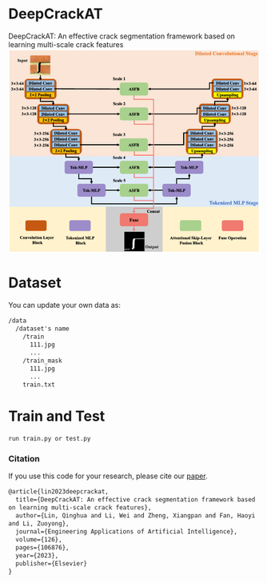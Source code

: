 # DeepCrackAT
DeepCrackAT: An effective crack segmentation framework based on learning multi-scale crack features
<img src="Overview.png" width="800px"/>

# Dataset
You can update your own data as:
```
/data 
  /dataset's name 
    /train
      111.jpg
      ...
    /train_mask
      111.jpg
      ...
    train.txt
```    

# Train and Test
```
run train.py or test.py
```

### Citation
If you use this code for your research, please cite our [paper](https://arxiv.org/pdf/2007.15651).
```
@article{lin2023deepcrackat,
  title={DeepCrackAT: An effective crack segmentation framework based on learning multi-scale crack features},
  author={Lin, Qinghua and Li, Wei and Zheng, Xiangpan and Fan, Haoyi and Li, Zuoyong},
  journal={Engineering Applications of Artificial Intelligence},
  volume={126},
  pages={106876},
  year={2023},
  publisher={Elsevier}
}
```
